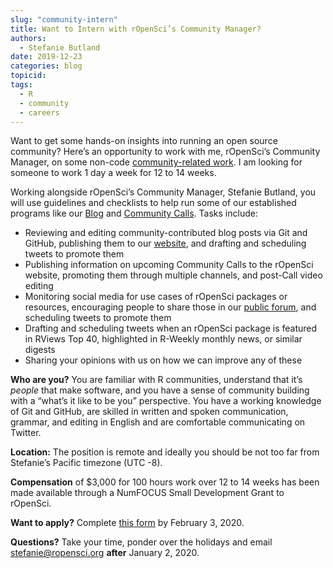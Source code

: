 ```yaml
---
slug: "community-intern"
title: Want to Intern with rOpenSci’s Community Manager?
authors:
  - Stefanie Butland
date: 2019-12-23
categories: blog
topicid:
tags:
  - R
  - community
  - careers
---
```

Want to get some hands-on insights into running an open source community? Here’s an opportunity to work with me, rOpenSci’s Community Manager, on some non-code [community-related work](/community/). I am looking for someone to work 1 day a week for 12 to 14 weeks.

Working alongside rOpenSci’s Community Manager, Stefanie Butland, you will use guidelines and checklists to help run some of our established programs like our [Blog](/blog/) and [Community Calls](/commcalls/). Tasks include:


*   Reviewing and editing community-contributed blog posts via Git and GitHub, publishing them to our [website](https://github.com/ropensci/roweb2), and drafting and scheduling tweets to promote them
*   Publishing information on upcoming Community Calls to the rOpenSci website, promoting them through multiple channels, and post-Call video editing
*   Monitoring social media for use cases of rOpenSci packages or resources, encouraging people to share those in our [public forum](https://discuss.ropensci.org/c/usecases/), and scheduling tweets to promote them
*   Drafting and scheduling tweets when an rOpenSci package is featured in RViews Top 40, highlighted in R-Weekly monthly news, or similar digests
*   Sharing your opinions with us on how we can improve any of these

**Who are you?** You are familiar with R communities, understand that it’s _people_ that make software, and you have a sense of community building with a “what’s it like to be you” perspective. You have a working knowledge of Git and GitHub, are skilled in written and spoken communication, grammar, and editing in English and are comfortable communicating on Twitter.

**Location:** The position is remote and ideally you should be not too far from Stefanie’s Pacific timezone (UTC -8).

**Compensation** of $3,000 for 100 hours work over 12 to 14 weeks has been made available through a NumFOCUS Small Development Grant to rOpenSci.

**Want to apply?** Complete [this form](/careers/intern/) by February 3, 2020.

**Questions?** Take your time, ponder over the holidays and email stefanie@ropensci.org **after** January 2, 2020.
